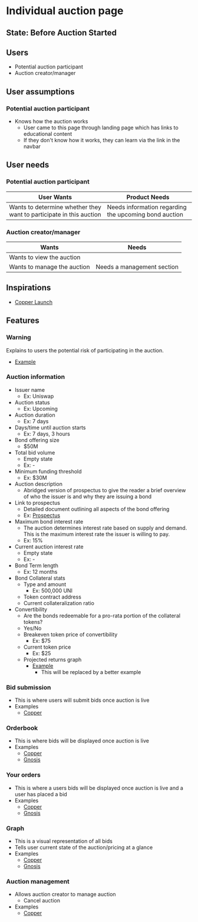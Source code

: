 # Individual auction page

## State: Before Auction Started

## Users

- Potential auction participant
- Auction creator/manager

## User assumptions

### Potential auction participant

- Knows how the auction works
  - User came to this page through landing page which has links to educational content
  - If they don't know how it works, they can learn via the link in the navbar

## User needs

### Potential auction participant

| User Wants                                                          | Product Needs                                         |
| ------------------------------------------------------------------- | ----------------------------------------------------- |
| Wants to determine whether they want to participate in this auction | Needs information regarding the upcoming bond auction |

### Auction creator/manager

| Wants                       | Needs                      |
| --------------------------- | -------------------------- |
| Wants to view the auction   |                            |
| Wants to manage the auction | Needs a management section |

## Inspirations

- [Copper Launch](../../assets/copper/auction_page_pre.png)

## Features

### Warning

Explains to users the potential risk of participating in the auction.

- [Example](../../assets/copper/warning.png)

### Auction information

- Issuer name
  - Ex: Uniswap
- Auction status
  - Ex: Upcoming
- Auction duration
  - Ex: 7 days
- Days/time until auction starts
  - Ex: 7 days, 3 hours
- Bond offering size
  - \$50M
- Total bid volume
  - Empty state
  - Ex: -
- Minimum funding threshold
  - Ex: \$30M
- Auction description
  - Abridged version of prospectus to give the reader a brief overview of who the issuer is and why they are issuing a bond
- Link to prospectus
  - Detailed document outlining all aspects of the bond offering
  - Ex: [Prospectus](https://www.sec.gov/Archives/edgar/data/320193/000119312513184506/d527270d424b2.htm)
- Maximum bond interest rate
  - The auction determines interest rate based on supply and demand. This is the maximum interest rate the issuer is willing to pay.
  - Ex: 15%
- Current auction interest rate
  - Empty state
  - Ex: -
- Bond Term length
  - Ex: 12 months
- Bond Collateral stats
  - Type and amount
    - Ex: 500,000 UNI
  - Token contract address
  - Current collateralization ratio
- Convertibility
  - Are the bonds redeemable for a pro-rata portion of the collateral tokens?
  - Yes/No
  - Breakeven token price of convertibility
    - Ex: \$75
  - Current token price
    - Ex: \$25
  - Projected returns graph
    - [Example](../../assets/convertible_bond_graph.png)
      - This will be replaced by a better example

### Bid submission

- This is where users will submit bids once auction is live
- Examples
  - [Copper](../../assets/copper/bidding_pre.png)

### Orderbook

- This is where bids will be displayed once auction is live
- Examples
  - [Copper](../../assets/copper/order_book.png)
  - [Gnosis](../../assets/gnosis/order_book.png)

### Your orders

- This is where a users bids will be displayed once auction is live and a user has placed a bid
- Examples
  - [Copper](../../assets/copper/order_book_empty.png)
  - [Gnosis](../../assets/gnosis/my_orders_empty.png)

### Graph

- This is a visual representation of all bids
- Tells user current state of the auction/pricing at a glance
- Examples
  - [Copper](../../assets/copper/order_book_graph.png)
  - [Gnosis](../../assets/gnosis/order_book_graph.png)

### Auction management

- Allows auction creator to manage auction
  - Cancel auction
- Examples
  - [Copper](assets/copper/auction_management.png)
